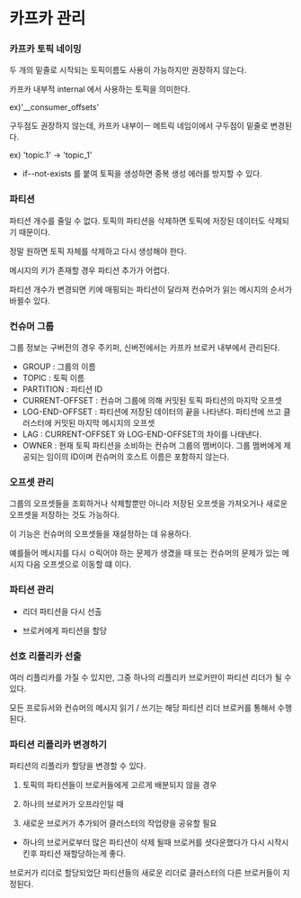 # 카프카 관리 

### 카프카 토픽 네이밍 

두 개의 밑줄로 시작되는 토픽이름도 사용이 가능하지만 권장하지 않는다. 

카프카 내부적 internal 에서 사용하는 토픽을 의미한다. 

ex)'__consumer_offsets'

구두점도 권장하지 않는데, 카프카 내부이ㅡ 메트릭 네임이에서 구두점이 밑줄로 변경된다. 

ex) 'topic.1' -> 'topic_1'


- if--not-exists 를 붙여 토픽을 생성하면 중복 생성 에러를 방지할 수 있다. 


### 파티션 

파티션 개수를 줄일 수 없다. 토픽의 파티션을 삭제하면 토픽에 저장된 데이터도 삭제되기 때문이다. 

정말 원하면 토픽 자체를 삭제하고 다시 생성해야 한다. 


메시지의 키가 존재할 경우 파티션 추가가 어렵다. 

파티션 개수가 변경되면 키에 매핑되는 파티션이 달라져 컨슈머가 읽는 메시지의 순서가 바뀔수 있다. 


### 컨슈머 그룹 

그룹 정보는 구버전의 경우 주키퍼, 신버전에서는 카프카 브로커 내부에서 관리된다. 

- GROUP : 그룹의 이름
- TOPIC : 토픽 이름
- PARTITION : 파티션 ID
- CURRENT-OFFSET : 컨슈머 그룹에 의해 커밋된 토픽 파티션의 마지막 오프셋 
- LOG-END-OFFSET : 파티션에 저장된 데이터의 끝을 나타낸다. 파티션에 쓰고 클러스터에 커밋된 마지막 메시지의 오프셋 
- LAG : CURRENT-OFFSET 와 LOG-END-OFFSET의 차이를 나태낸다.
- OWNER : 현재 토픽 파티션을 소비하는 컨슈머 그룹의 멤버이다. 그룹 멤버에게 제공되는 임이의 ID이며 컨슈머의 호스트 이름은 포함하지 않는다. 


### 오프셋 관리 

그룹의 오프셋들을 조회하거나 삭제할뿐만 아니라 저장된 오프셋을 가져오거나 새로운 오프셋을 저장하는 것도 가능하다. 

이 기능은 컨슈머의 오프셋들을 재설정하는 데 유용하다. 

예를들어 메시지를 다시 ㅇ릭어야 하는 문제가 생겼을 때 또는 컨슈머의 문제가 있는 메시지 다음 오프셋으로 이동할 떄 이다. 


### 파티션 관리 

- 리더 파티션을 다시 선출 

- 브로커에게 파티션을 할당 


### 선호 리플리카 선출 

여러 리플리카를 가질 수 있지만, 그중 하나의 리플리카 브로커만이 파티션 리더가 될 수 있다.

모든 프로듀서와 컨슈머의 메시지 읽기 / 쓰기는 해당 파티션 리더 브로커를 통해서 수행된다.


### 파티션 리플리카 변경하기 

파티션의 리플리카 할당을 변경할 수 있다.

1. 토픽의 파티션들이 브로커들에게 고르게 배분되지 않을 경우 

2. 하나의 브로커가 오프라인일 때 

3. 새로운 브로커가 추가되어 클러스터의 작업량을 공유할 필요


- 하나의 브로커로부터 많은 파티션이 삭제 될때 브로커를 셧다운했다가 다시 시작시킨후 파티션 재할당하는게 좋다. 

브로커가 리더로 할당되었단 파티션들의 새로운 리더로 클러스터의 다른 브로커들이 지정된다. 






